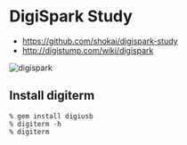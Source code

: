 # DigiSpark Study

- https://github.com/shokai/digispark-study
- http://digistump.com/wiki/digispark

![digispark](http://gyazo.com/e13e6abf40f9d6c562922b4bb5427145.png)


## Install digiterm

    % gem install digiusb
    % digiterm -h
    % digiterm
